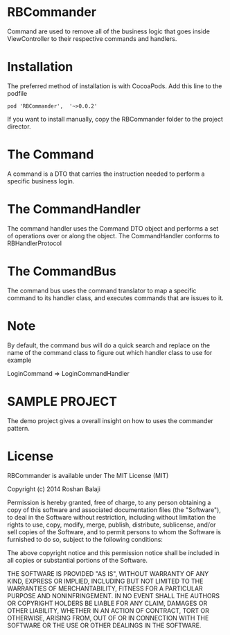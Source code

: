 RBCommander
============
Command are used to remove all of the business logic that goes inside ViewController to their respective commands and handlers.

Installation
======

The preferred method of installation is with CocoaPods. Add this line to the podfile

    pod 'RBCommander',  '~>0.0.2'
    
If you want to install manually, copy the RBCommander folder to the project director.

The Command
============

A command is a DTO that carries the instruction needed to perform a specific business login.

The CommandHandler
============

The command handler uses the Command DTO object and performs a set of operations over or along the object. The CommandHandler conforms to RBHandlerProtocol

The CommandBus
============

The command bus uses the command translator to map a specific command to its handler class, and executes commands that are issues to it.

Note
============

By default, the command bus will do a quick search and replace on the name of the command class to figure out which handler class to use for example

LoginCommand => LoginCommandHandler


SAMPLE PROJECT
============

The demo project gives a overall insight on how to uses the commander pattern.

License
============

RBCommander is available under The MIT License (MIT)

Copyright (c) 2014 Roshan Balaji

Permission is hereby granted, free of charge, to any person obtaining a copy of this software and associated documentation files (the "Software"), to deal in the Software without restriction, including without limitation the rights to use, copy, modify, merge, publish, distribute, sublicense, and/or sell copies of the Software, and to permit persons to whom the Software is furnished to do so, subject to the following conditions:

The above copyright notice and this permission notice shall be included in all copies or substantial portions of the Software.

THE SOFTWARE IS PROVIDED "AS IS", WITHOUT WARRANTY OF ANY KIND, EXPRESS OR IMPLIED, INCLUDING BUT NOT LIMITED TO THE WARRANTIES OF MERCHANTABILITY, FITNESS FOR A PARTICULAR PURPOSE AND NONINFRINGEMENT. IN NO EVENT SHALL THE AUTHORS OR COPYRIGHT HOLDERS BE LIABLE FOR ANY CLAIM, DAMAGES OR OTHER LIABILITY, WHETHER IN AN ACTION OF CONTRACT, TORT OR OTHERWISE, ARISING FROM, OUT OF OR IN CONNECTION WITH THE SOFTWARE OR THE USE OR OTHER DEALINGS IN THE SOFTWARE.
